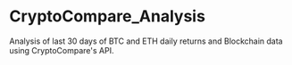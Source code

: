 # CryptoCompare_Analysis
Analysis of last 30 days of BTC and ETH daily returns and Blockchain data using CryptoCompare's API.
